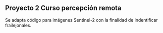## Proyecto 2 Curso percepción remota

Se adapta código para imágenes Sentinel-2 con la finalidad de indentificar frailejonales.
